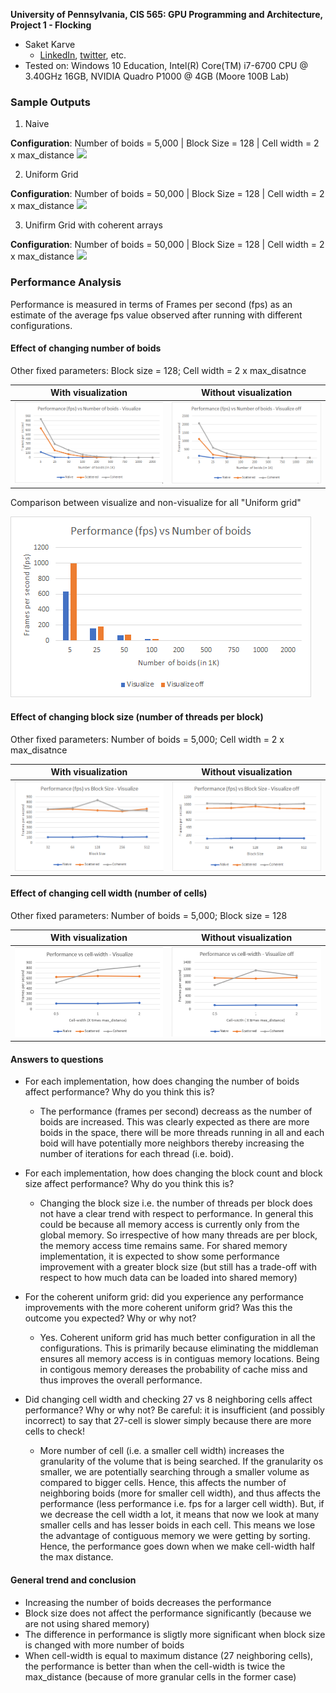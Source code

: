 **University of Pennsylvania, CIS 565: GPU Programming and Architecture,
Project 1 - Flocking**

* Saket Karve
  * [LinkedIn](https://www.linkedin.com/in/saket-karve-43930511b/), [twitter](), etc.
* Tested on:  Windows 10 Education, Intel(R) Core(TM) i7-6700 CPU @ 3.40GHz 16GB, NVIDIA Quadro P1000 @ 4GB (Moore 100B Lab)


### Sample Outputs
1. Naive

**Configuration**: Number of boids = 5,000 | Block Size = 128 | Cell width = 2 x max_distance
![](images/naive_fixed_fast_5000.gif)

2. Uniform Grid

**Configuration**: Number of boids = 50,000 | Block Size = 128 | Cell width = 2 x max_distance
![](images/scattered_fixed_fast_again2.gif)

3. Unifirm Grid with coherent arrays

**Configuration**: Number of boids = 50,000 | Block Size = 128 | Cell width = 2 x max_distance
![](images/cohernet_fixed_fast_again3.gif)

### Performance Analysis

Performance is measured in terms of Frames per second (fps) as an estimate of the average fps value observed after running with different configurations.

#### Effect of changing number of boids

Other fixed parameters: Block size = 128; Cell width = 2 x max_disatnce

| With visualization | Without visualization |
| -------------------|---------------------- |
| ![](images/number_of_boids_visualize.png) | ![](images/number_of_boids_non_visualize.png)                 |

Comparison between visualize and non-visualize for all "Uniform grid"

![](images/number_of_boids_visualize_non_visualize.png)

#### Effect of changing block size (number of threads per block)

Other fixed parameters: Number of boids = 5,000; Cell width = 2 x max_disatnce

| With visualization | Without visualization |
| -------------------|---------------------- |
| ![](images/block_size_visualize.png) | ![](images/block_size_non_visualize.png)                 |

#### Effect of changing cell width (number of cells)

Other fixed parameters: Number of boids = 5,000; Block size = 128

| With visualization | Without visualization |
| -------------------|---------------------- |
| ![](images/cell_width_visualize.png) | ![](images/cell_width_non_visualize.png)                 |

#### Answers to questions

* For each implementation, how does changing the number of boids affect performance? Why do you think this is?
  * The performance (frames per second) decreass as the number of boids are increased. This was clearly expected as there are more boids in the space, there will be more threads running in all and each boid will have potentially more neighbors thereby increasing the number of iterations for each thread (i.e. boid).

* For each implementation, how does changing the block count and block size affect performance? Why do you think this is?
  * Changing the block size i.e. the number of threads per block does not have a clear trend with respect to performance. In general this could be because all memory access is currently only from the global memory. So irrespective of how many threads are per block, the memory access time remains same. For shared memory implementation, it is expected to show some performance improvement with a greater block size (but still has a trade-off with respect to how much data can be loaded into shared memory) 

* For the coherent uniform grid: did you experience any performance improvements with the more coherent uniform grid? Was this the outcome you expected? Why or why not?
  * Yes. Coherent uniform grid has much better configuration in all the configurations. This is primarily because eliminating the middleman ensures all memory access is in contiguas memory locations. Being in contigous memory dereases the probability of cache miss and thus improves the overall performance.

* Did changing cell width and checking 27 vs 8 neighboring cells affect performance? Why or why not? Be careful: it is insufficient (and possibly incorrect) to say that 27-cell is slower simply because there are more cells to check!
  * More number of cell (i.e. a smaller cell width) increases the granularity of the volume that is being searched. If the granularity os smaller, we are potentially searching through a smaller volume as compared to bigger cells. Hence, this affects the number of neighboring boids (more for smaller cell width), and thus affects the performance (less performance i.e. fps for a larger cell width). But, if we decrease the cell width a lot, it means that now we look at many smaller cells and has lesser boids in each cell. This means we lose the advantage of contiguous memory we were getting by sorting. Hence, the performance goes down when we make cell-width half the max distance.

#### General trend and conclusion

- Increasing the number of boids decreases the performance
- Block size does not affect the performance significantly (because we are not using shared memory)
- The difference in performance is sligtly more significant when block size is changed with more number of boids
- When cell-width is equal to maximum distance (27 neighboring cells), the performance is better than when the cell-width is twice the max_distance (because of more granular cells in the former case)
